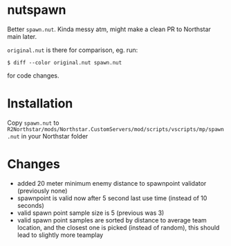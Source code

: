 # nutspawn

Better `spawn.nut`. Kinda messy atm, might make a clean PR to Northstar main later.

`original.nut` is there for comparison, eg. run:

    $ diff --color original.nut spawn.nut

for code changes.

# Installation

Copy `spawn.nut` to `R2Northstar/mods/Northstar.CustomServers/mod/scripts/vscripts/mp/spawn.nut` in your Northstar folder

# Changes

 * added 20 meter minimum enemy distance to spawnpoint validator (previously none)
 * spawnpoint is valid now after 5 second last use time (instead of 10 seconds)
 * valid spawn point sample size is 5 (previous was 3)
 * valid spawn point samples are sorted by distance to average team location, and the closest one is picked (instead of random), this should lead to slightly more teamplay

